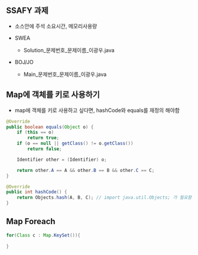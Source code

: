 ## SSAFY 과제

- 소스안에 주석 소요시간, 메모리사용량

- SWEA
    - Solution_문제번호_문제이름_이광우.java

- BOJ/JO
    - Main_문제번호_문제이름_이광우.java


## Map에 객체를 키로 사용하기
- map에 객체를 키로 사용하고 싶다면, hashCode와 equals를 재정의 해야함
```java
@Override
public boolean equals(Object o) {
    if (this == o)
        return true;
    if (o == null || getClass() != o.getClass())
        return false;

    Identifier other = (Identifier) o;

    return other.A == A && other.B == B && other.C == C;
}

@Override
public int hashCode() {
    return Objects.hash(A, B, C); // import java.util.Objects; 가 필요함
}
```

## Map Foreach
```java
for(Class c : Map.KeySet()){
    
}
```